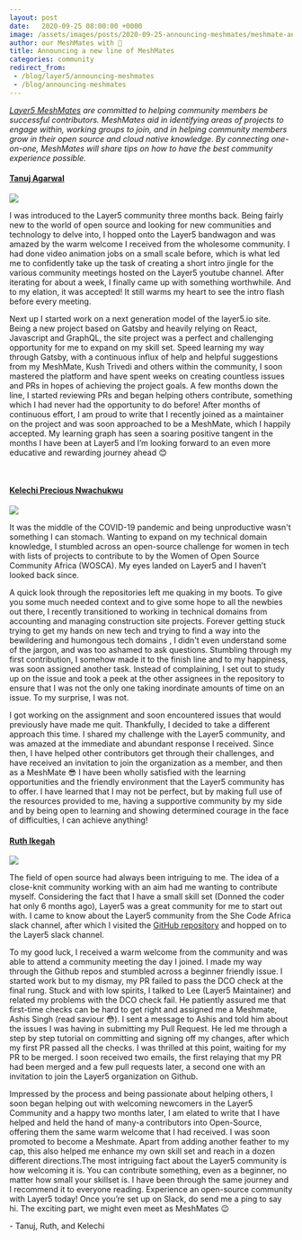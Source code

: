 ```yaml
---
layout: post
date:   2020-09-25 08:00:00 +0000
image: /assets/images/posts/2020-09-25-announcing-meshmates/meshmate-announcement.png
author: our MeshMates with 🤍
title: Announcing a new line of MeshMates 
categories: community
redirect_from: 
 - /blog/layer5/announcing-meshmates
 - /blog/announcing-meshmates
---
```

_[Layer5 MeshMates](/community/meshmates) are committed to helping community members be successful contributors. MeshMates aid in identifying areas of projects to engage within, working groups to join, and in helping community members grow in their open source and cloud native knowledge. By connecting one-on-one, MeshMates will share tips on how to have the best community experience possible._

<h4> <a href="https://layer5.io/community/members/tanuj-agarwal"> Tanuj Agarwal </a></h4>

 <img src="/assets/images/posts/2020-09-25-announcing-meshmates/meshmate-tanuj-agarwal.png" class="image-right"  />
<p>
I was introduced to the Layer5 community three months back. Being fairly new to the world of open source and looking for new communities and technology to delve into, I hopped onto the Layer5 bandwagon and was amazed by the warm welcome I received from the wholesome community. I had done video animation jobs on a small scale before, which is what led me to confidently take up the task of creating a short intro jingle for the various community meetings hosted on the Layer5 youtube channel. After iterating for about a week, I finally came up with something worthwhile. And to my elation, it was accepted! It still warms my heart to see the intro flash before every meeting.
</p>
<p>
Next up I started work on a next generation model of the layer5.io site. Being a new project based on Gatsby and heavily relying on React, Javascript and GraphQL, the site project was a perfect and challenging opportunity for me to expand on my skill set. Speed learning my way through Gatsby, with a continuous influx of help and helpful suggestions from my MeshMate, Kush Trivedi and others within the community, I soon mastered the platform and have spent weeks on creating countless issues and PRs in hopes of achieving the project goals. A few months down the line, I started reviewing PRs and began helping others contribute, something which I had never had the opportunity to do  before!  After months of continuous effort, I am proud to write that I recently joined as a maintainer on the project and was soon approached to be a MeshMate, which I happily accepted. My learning graph has seen a soaring positive tangent in the months I have been at Layer5 and I’m looking forward to an even more educative and rewarding journey ahead 😊
</p>

<br />

<h4><a href="https://layer5.io/community/members/kelechi-nwachukwu">Kelechi Precious Nwachukwu </a></h4>
<img src="/assets/images/posts/2020-09-25-announcing-meshmates/meshmate-kelechi-precious.png" class="image-right" /> 
<p>
It was the middle of the COVID-19 pandemic and being unproductive wasn't something I can stomach. Wanting to expand on my technical domain knowledge, I stumbled across an open-source challenge for women in tech with lists of projects to contribute to by the Women of Open Source Community Africa (WOSCA). My eyes landed on Layer5 and I haven’t looked back since.
</p>
<p>
A quick look through the repositories left me quaking in my boots. To give you some much needed context and to give some hope to all the newbies out there, I recently transitioned to working in technical domains from accounting and managing construction site projects. Forever getting stuck trying to get my hands on new tech and trying to find a way into the bewildering and humongous tech domains , I didn't even understand some of the jargon, and was too ashamed to ask questions. Stumbling through my first contribution, I somehow made it to the finish line and to my happiness, was soon assigned  another task. Instead of complaining, I set out to study up on the issue and took a peek at the other assignees in the repository to ensure that I was not the only one taking inordinate amounts of time on an issue. To my surprise, I was not.
</p>
<p>
I got working on the assignment and soon encountered issues that would previously have made me quit. Thankfully, I decided to take a different approach this time. I shared my challenge with the Layer5 community, and was amazed at the immediate and abundant response I received. Since then, I have helped other contributors get through their challenges, and have received an invitation to join the organization as a member, and then as a MeshMate 😎 I have been wholly satisfied with the learning opportunities and the friendly environment that the Layer5 community has to offer. I have learned that I may not be perfect, but  by making full use of the resources provided to me, having a supportive community by my side and by being open to learning and showing determined courage in the face of difficulties, I can achieve anything!
</p>

<h4> <a href="https://layer5.io/community/members/ruth-ikegah"> Ruth Ikegah </a></h4>
<img src="/assets/images/posts/2020-09-25-announcing-meshmates/meshmate-ruth-ikegah.png" class="image-right" />

<p>
The field of open source had always been intriguing to me. The idea of a close-knit community working with an aim had me wanting to contribute myself. Considering the fact that I have a small skill set (Donned the coder hat only 6 months ago), Layer5 was a great community for me to start out with. I came to know about the Layer5 community from the She Code Africa slack channel, after which I visited the <a href="https://github.com/layer5io">GitHub repository</a> and hopped on to the Layer5 slack channel.
</p>
<p>
To my good luck, I received a warm welcome from the community and was able to attend a community meeting the day I joined. I made my way through the Github repos and stumbled across a beginner friendly issue. I started work but to my dismay, my PR failed to pass the DCO check at the final rung. Stuck and with low spirits,  I talked to Lee (Layer5 Maintainer) and related my problems with the DCO check fail. He patiently assured me that first-time checks can be hard to get right and assigned me a   Meshmate, Ashis Singh (read saviour 😳). I sent a message to Ashis and told him about the issues I was having in submitting my Pull Request.  He  led me through a step by step  tutorial on committing and signing off my changes, after which my first PR passed all the checks. I was thrilled at this point, waiting for my PR to be merged. I soon received two emails, the first relaying that my PR had been merged and a few pull requests later, a second one with an invitation to join the Layer5 organization on Github. 
</p>
<p>
Impressed by the process and being passionate about helping others, I soon began helping out with welcoming newcomers in the Layer5 Community and a happy two months later, I am elated to write that I have helped and held the hand of many-a contributors  into Open-Source, offering them the same warm welcome that I had received. I was soon promoted to become a Meshmate. Apart from adding another feather to my cap, this also helped me enhance my own skill set and reach in a dozen different directions.The most intriguing fact about the Layer5 community is how welcoming it is. You can contribute something, even as a beginner, no matter how small your skillset is. I have been through the same journey and I recommend it to everyone reading. Experience an open-source community with Layer5 today! Once you’re set up on Slack, do send me a ping to say hi. The exciting part, we might even meet as MeshMates 😉
</p>

\- Tanuj, Ruth, and Kelechi
